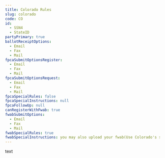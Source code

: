```yaml
---
title: Colorado Rules
slug: colorado
code: CO
id: 
  - SSN4
  - StateID
partyPrimary: true
ballotReceiptOptions:
  - Email
  - Fax
  - Mail
fpcaSubmitOptionsRegister:
  - Email
  - Fax
  - Mail
fpcaSubmitOptionsRequest:
  - Email
  - Fax
  - Mail
fpcaSpecialRules: false
fpcaSpecialInstructions: null
fpcaFollowUp: null
canRegisterWithFwab: true
fwabSubmitOptions:
  - Email
  - Fax
  - Mail
fwabSpecialRules: true
fwabSpecialInstructions: you may also upload your fwab(Use Colorado's secure document transfer system to return your FWAB electronically. Go to [https://ballotreturn.sos.colorado.gov](https://ballotreturn.sos.colorado.gov) and follow the instructions to securely upload your FWAB for delivery to your county clerk and recorder.)
---
```


text
